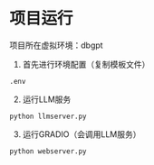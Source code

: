 # 项目运行

项目所在虚拟环境：dbgpt

1. 首先进行环境配置（复制模板文件）

```
.env
```

2. 运行LLM服务

```
python llmserver.py
```

3. 运行GRADIO（会调用LLM服务）

```
python webserver.py 
```